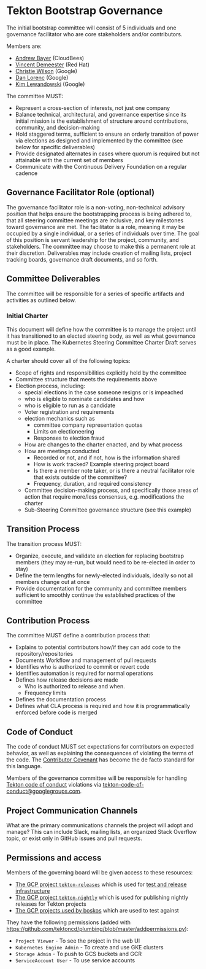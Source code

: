 # Tekton Bootstrap Governance

The initial bootstrap committee will consist of 5 individuals and one governance facilitator who are core stakeholders and/or contributors.

Members are:

* [Andrew Bayer](https://github.com/abayer) (CloudBees)
* [Vincent Demeester](https://github.com/vdemeester) (Red Hat)
* [Christie Wilson](https://github.com/bobcatfish) (Google)
* [Dan Lorenc](https://github.com/dlorenc) (Google)
* [Kim Lewandowski](https://github.com/kimsterv) (Google)

The committee MUST:

* Represent a cross-section of interests, not just one company
* Balance technical, architectural, and governance expertise since its initial mission is the establishment of structure around contributions, community, and decision-making
* Hold staggered terms, sufficient to ensure an orderly transition of power via elections as designed and implemented by the committee (see below for specific deliverables)
* Provide designated alternates in cases where quorum is required but not attainable with the current set of members
* Communicate with the Continuous Delivery Foundation on a regular cadence

## Governance Facilitator Role (optional)

The governance facilitator role is a non-voting, non-technical advisory position that helps ensure the bootstrapping process is being adhered to, that all steering committee meetings are inclusive, and key milestones toward governance are met.
The facilitator is a role, meaning it may be occupied by a single individual, or a series of individuals over time.
The goal of this position is servant leadership for the project, community, and stakeholders.
The committee may choose to make this a permanent role at their discretion.
Deliverables may include creation of mailing lists, project tracking boards, governance draft documents, and so forth.

## Committee Deliverables

The committee will be responsible for a series of specific artifacts and activities as outlined below.

### Initial Charter

This document will define how the committee is to manage the project until it has transitioned to an elected steering body, as well as what governance must be in place.
The Kubernetes Steering Committee Charter Draft serves as a good example.

A charter should cover all of the following topics:

* Scope of rights and responsibilities explicitly held by the committee
* Committee structure that meets the requirements above
* Election process, including:
  * special elections in the case someone resigns or is impeached
  * who is eligible to nominate candidates and how
  * who is eligible to run as a candidate
  * Voter registration and requirements
  * election mechanics such as
    * committee company representation quotas
    * Limits on electioneering
    * Responses to election fraud
  * How are changes to the charter enacted, and by what process
  * How are meetings conducted
    * Recorded or not, and if not, how is the information shared
    * How is work tracked? Example steering project board
    * Is there a member note taker, or is there a neutral facilitator role that exists outside of the committee?
    * Frequency, duration, and required consistency
  * Committee decision-making process, and specifically those areas of action that require more/less consensus, e.g. modifications the charter
  * Sub-Steering Committee governance structure (see this example)

## Transition Process

The transition process MUST:

* Organize, execute, and validate an election for replacing bootstrap members (they may re-run, but would need to be re-elected in order to stay)
* Define the term lengths for newly-elected individuals, ideally so not all members change out at once
* Provide documentation for the community and committee members sufficient to smoothly continue the established practices of the committee

## Contribution Process

The committee MUST define a contribution process that:

* Explains to potential contributors how/if they can add code to the repository/repositories
* Documents Workflow and management of pull requests
* Identifies who is authorized to commit or revert code
* Identifies automation is required for normal operations
* Defines how release decisions are made
  * Who is authorized to release and when.
  * Frequency limits
* Defines the documentation process
* Defines what CLA process is required and how it is programmatically enforced before code is merged

## Code of Conduct

The code of conduct MUST set expectations for contributors on expected behavior, as well as explaining the consequences of violating the terms of the code.
The [Contributor Covenant](https://www.contributor-covenant.org) has become the de facto standard for this language.

Members of the governance committee will be responsible for handling [Tekton code of conduct](code-of-conduct.md)
violations via tekton-code-of-conduct@googlegroups.com.

## Project Communication Channels

What are the primary communications channels the project will adopt and manage?
This can include Slack, mailing lists, an organized Stack Overflow topic, or exist only in GitHub issues and pull requests.

## Permissions and access

Members of the governing board will be given access to these resources:

* [The GCP project `tekton-releases`](http://console.cloud.google.com/home/dashboard?project=tekton-releases)
  which is used for [test and release infrastructure](https://github.com/tektoncd/plumbing)
* [The GCP project `tekton-nightly`](http://console.cloud.google.com/home/dashboard?project=tekton-nightly)
  which is used for publishing nightly releases for Tekton projects
* [The GCP projects used by boskos](https://github.com/tektoncd/plumbing/blob/master/boskos/boskos-config.yaml) which are used to test against

They have the following permissions (added with https://github.com/tektoncd/plumbing/blob/master/addpermissions.py):

* `Project Viewer` - To see the project in the web UI
* `Kubernetes Engine Admin` - To create and use GKE clusters
* `Storage Admin` - To push to GCS buckets and GCR
* `ServiceAccount User` - To use service accounts
